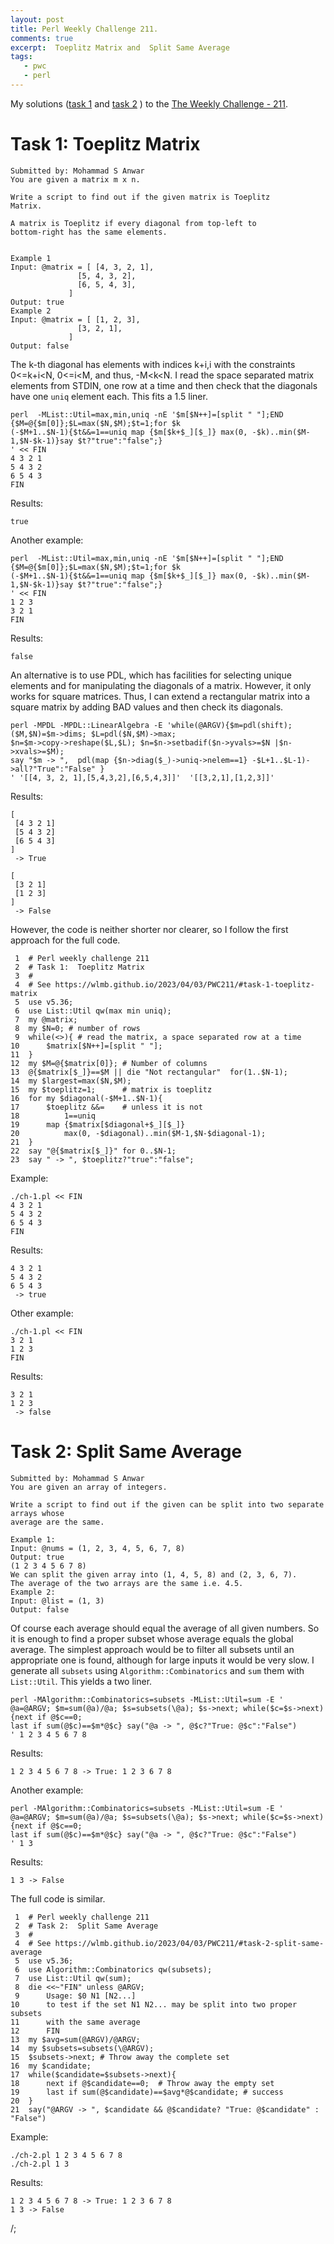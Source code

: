 ```yaml
---
layout: post
title: Perl Weekly Challenge 211.
comments: true
excerpt:  Toeplitz Matrix and  Split Same Average
tags:
   - pwc
   - perl
---
```


My solutions
([task 1](https://github.com/wlmb/perlweeklychallenge-club/blob/master/challenge-211/wlmb/perl/ch-1.pl)
and
[task 2](https://github.com/wlmb/perlweeklychallenge-club/blob/master/challenge-211/wlmb/perl/ch-2.pl)
)
to the  [The Weekly Challenge - 211](https://theweeklychallenge.org/blog/perl-weekly-challenge-211).


# Task 1: Toeplitz Matrix

    Submitted by: Mohammad S Anwar
    You are given a matrix m x n.

    Write a script to find out if the given matrix is Toeplitz
    Matrix.

    A matrix is Toeplitz if every diagonal from top-left to
    bottom-right has the same elements.


    Example 1
    Input: @matrix = [ [4, 3, 2, 1],
                   [5, 4, 3, 2],
                   [6, 5, 4, 3],
                 ]
    Output: true
    Example 2
    Input: @matrix = [ [1, 2, 3],
                   [3, 2, 1],
                 ]
    Output: false

The k-th diagonal has elements with indices k+i,i with the constraints
0<=k+i<N, 0<=i<M, and thus, -M<k<N. I read the space separated matrix
elements from STDIN, one row at a time and then check that the
diagonals have one `uniq` element each. This fits a 1.5 liner.

    perl  -MList::Util=max,min,uniq -nE '$m[$N++]=[split " "];END {$M=@{$m[0]};$L=max($N,$M);$t=1;for $k
    (-$M+1..$N-1){$t&&=1==uniq map {$m[$k+$_][$_]} max(0, -$k)..min($M-1,$N-$k-1)}say $t?"true":"false";}
    ' << FIN
    4 3 2 1
    5 4 3 2
    6 5 4 3
    FIN

Results:

    true

Another example:

    perl  -MList::Util=max,min,uniq -nE '$m[$N++]=[split " "];END {$M=@{$m[0]};$L=max($N,$M);$t=1;for $k
    (-$M+1..$N-1){$t&&=1==uniq map {$m[$k+$_][$_]} max(0, -$k)..min($M-1,$N-$k-1)}say $t?"true":"false";}
    ' << FIN
    1 2 3
    3 2 1
    FIN

Results:

    false

An alternative is to use PDL, which has facilities for selecting
unique elements and for manipulating the diagonals of a
matrix. However, it only works for square matrices. Thus, I can extend
a rectangular matrix into a square matrix by adding BAD values and
then check its diagonals.

    perl -MPDL -MPDL::LinearAlgebra -E 'while(@ARGV){$m=pdl(shift);($M,$N)=$m->dims; $L=pdl($N,$M)->max;
    $n=$m->copy->reshape($L,$L); $n=$n->setbadif($n->yvals>=$N |$n->xvals>=$M);
    say "$m -> ",  pdl(map {$n->diag($_)->uniq->nelem==1} -$L+1..$L-1)->all?"True":"False" }
    ' '[[4, 3, 2, 1],[5,4,3,2],[6,5,4,3]]'  '[[3,2,1],[1,2,3]]'

Results:


    [
     [4 3 2 1]
     [5 4 3 2]
     [6 5 4 3]
    ]
     -> True

    [
     [3 2 1]
     [1 2 3]
    ]
     -> False

However, the code is neither shorter nor clearer, so I follow
the first approach for the full code.

     1  # Perl weekly challenge 211
     2  # Task 1:  Toeplitz Matrix
     3  #
     4  # See https://wlmb.github.io/2023/04/03/PWC211/#task-1-toeplitz-matrix
     5  use v5.36;
     6  use List::Util qw(max min uniq);
     7  my @matrix;
     8  my $N=0; # number of rows
     9  while(<>){ # read the matrix, a space separated row at a time
    10      $matrix[$N++]=[split " "];
    11  }
    12  my $M=@{$matrix[0]}; # Number of columns
    13  @{$matrix[$_]}==$M || die "Not rectangular"  for(1..$N-1);
    14  my $largest=max($N,$M);
    15  my $toeplitz=1;      # matrix is toeplitz
    16  for my $diagonal(-$M+1..$N-1){
    17      $toeplitz &&=    # unless it is not
    18          1==uniq
    19  	map {$matrix[$diagonal+$_][$_]}
    20          max(0, -$diagonal)..min($M-1,$N-$diagonal-1);
    21  }
    22  say "@{$matrix[$_]}" for 0..$N-1;
    23  say " -> ", $toeplitz?"true":"false";

Example:

    ./ch-1.pl << FIN
    4 3 2 1
    5 4 3 2
    6 5 4 3
    FIN

Results:

    4 3 2 1
    5 4 3 2
    6 5 4 3
     -> true

Other example:

    ./ch-1.pl << FIN
    3 2 1
    1 2 3
    FIN

Results:

    3 2 1
    1 2 3
     -> false


# Task 2: Split Same Average

    Submitted by: Mohammad S Anwar
    You are given an array of integers.

    Write a script to find out if the given can be split into two separate arrays whose
    average are the same.

    Example 1:
    Input: @nums = (1, 2, 3, 4, 5, 6, 7, 8)
    Output: true
    (1 2 3 4 5 6 7 8)
    We can split the given array into (1, 4, 5, 8) and (2, 3, 6, 7).
    The average of the two arrays are the same i.e. 4.5.
    Example 2:
    Input: @list = (1, 3)
    Output: false

Of course each average should equal the average of all given
numbers. So it is enough to find a proper subset whose average equals
the global average. The simplest approach would be to filter all
subsets until an appropriate one is found, although for large inputs
it would be very slow. I generate all `subsets` using
`Algorithm::Combinatorics` and `sum` them with `List::Util`. This
yields a two liner.

    perl -MAlgorithm::Combinatorics=subsets -MList::Util=sum -E '
    @a=@ARGV; $m=sum(@a)/@a; $s=subsets(\@a); $s->next; while($c=$s->next){next if @$c==0;
    last if sum(@$c)==$m*@$c} say("@a -> ", @$c?"True: @$c":"False")
    ' 1 2 3 4 5 6 7 8

Results:

    1 2 3 4 5 6 7 8 -> True: 1 2 3 6 7 8

Another example:

    perl -MAlgorithm::Combinatorics=subsets -MList::Util=sum -E '
    @a=@ARGV; $m=sum(@a)/@a; $s=subsets(\@a); $s->next; while($c=$s->next){next if @$c==0;
    last if sum(@$c)==$m*@$c} say("@a -> ", @$c?"True: @$c":"False")
    ' 1 3

Results:

    1 3 -> False

The full code is similar.

     1  # Perl weekly challenge 211
     2  # Task 2:  Split Same Average
     3  #
     4  # See https://wlmb.github.io/2023/04/03/PWC211/#task-2-split-same-average
     5  use v5.36;
     6  use Algorithm::Combinatorics qw(subsets);
     7  use List::Util qw(sum);
     8  die <<~"FIN" unless @ARGV;
     9      Usage: $0 N1 [N2...]
    10      to test if the set N1 N2... may be split into two proper subsets
    11      with the same average
    12      FIN
    13  my $avg=sum(@ARGV)/@ARGV;
    14  my $subsets=subsets(\@ARGV);
    15  $subsets->next; # Throw away the complete set
    16  my $candidate;
    17  while($candidate=$subsets->next){
    18      next if @$candidate==0;  # Throw away the empty set
    19      last if sum(@$candidate)==$avg*@$candidate; # success
    20  }
    21  say("@ARGV -> ", $candidate && @$candidate? "True: @$candidate" : "False")

Example:

    ./ch-2.pl 1 2 3 4 5 6 7 8
    ./ch-2.pl 1 3

Results:

    1 2 3 4 5 6 7 8 -> True: 1 2 3 6 7 8
    1 3 -> False

/;
